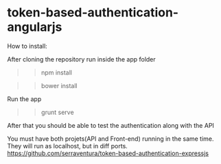 token-based-authentication-angularjs
====================================


How to install:

After cloning the repository run inside the app folder

>> npm install

>> bower install

Run the app

>> grunt serve

After that you should be able to test the authentication along with the API

You must have both projets(API and Front-end) running in the same time. They will run as localhost, but in diff ports.
https://github.com/serraventura/token-based-authentication-expressjs
